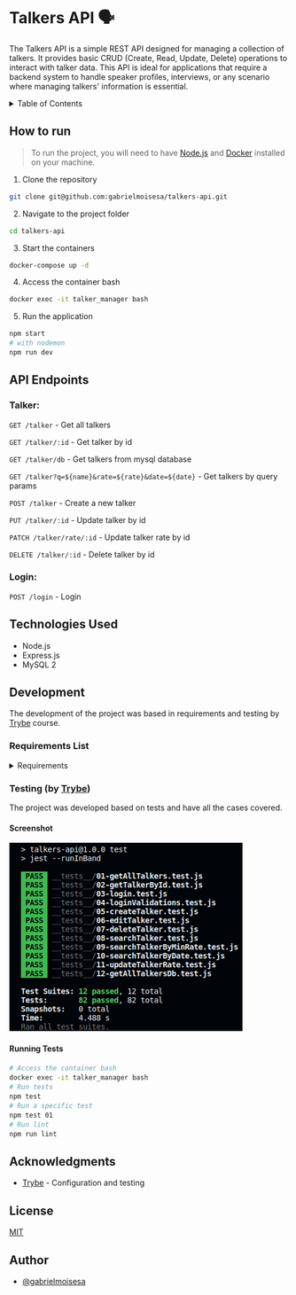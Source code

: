# Talkers API 🗣️

The Talkers API is a simple REST API designed for managing a collection of talkers. It provides basic CRUD (Create, Read, Update, Delete) operations to interact with talker data. This API is ideal for applications that require a backend system to handle speaker profiles, interviews, or any scenario where managing talkers' information is essential.

<details>
  <summary>Table of Contents</summary>

  1. [How to run](#how-to-run) 
  2. [API Endpoints](#api-endpoints)
     - [Talker](#talker)
     - [Login](#login)
  3. [Technologies Used](#technologies-used)
  4. [Development](#development)
     - [Requirements List](#requirements-list)
     - [Testing](#testing-by-trybe)
  5. [Acknowledgments](#acknowledgments)
  6. [License](#license)
  7. [Author](#author) 
</details>

## How to run
> To run the project, you will need to have [Node.js](https://nodejs.org/en/) and [Docker](https://www.docker.com/) installed on your machine.

1. Clone the repository
```sh
git clone git@github.com:gabrielmoisesa/talkers-api.git
```

2. Navigate to the project folder
```sh
cd talkers-api
```

3. Start the containers
```sh
docker-compose up -d
```

4. Access the container bash
```sh
docker exec -it talker_manager bash
```

5. Run the application
```sh
npm start
# with nodemon
npm run dev
```

## API Endpoints

### Talker:

`GET /talker` - Get all talkers

`GET /talker/:id` - Get talker by id

`GET /talker/db` - Get talkers from mysql database

`GET /talker?q=${name}&rate=${rate}&date=${date}` - Get talkers by query params

`POST /talker` - Create a new talker

`PUT /talker/:id` - Update talker by id

`PATCH /talker/rate/:id` - Update talker rate by id

`DELETE /talker/:id` - Delete talker by id

### Login:

`POST /login` - Login

## Technologies Used

- Node.js
- Express.js
- MySQL 2 

## Development

The development of the project was based in requirements and testing by [Trybe](https://github.com/tryber) course.

### Requirements List

<details>
   <summary>Requirements</summary>

- [x] **1.** Create the GET /talker endpoint

- [x] **2.** Create the GET /talker/:id endpoint

- [x] **3.** Create the POST /login endpoint

- [x] **4.** Add validations for the /login endpoint

- [x] **5.** Create the POST /talker endpoint

- [x] **6.** Create the PUT /talker/:id endpoint

- [x] **7.** Create the DELETE /talker/:id endpoint

- [x] **8.** Create the GET /talker/search?q=searchTerm endpoint

- [x] **9.** Create the minRate=rateNumber query parameter in the GET /talker/search endpoint

- [x] **10.** Create the query parameter date=watchedDate in the GET /talker/search endpoint

- [x] **11.** Create the PATCH /talker/rate/:id endpoint

- [x] **12.** Create the GET /talker/db endpoint

</details>

### Testing (by [Trybe](https://github.com/tryber))

The project was developed based on tests and have all the cases covered.

#### Screenshot

![Tests Screenshot](./images/tests.png)

#### Running Tests

```sh
# Access the container bash
docker exec -it talker_manager bash
# Run tests
npm test
# Run a specific test
npm test 01
# Run lint
npm run lint
```

## Acknowledgments

- [Trybe](https://github.com/tryber) - Configuration and testing

## License

[MIT](LICENSE)

## Author

- [@gabrielmoisesa](https://github.com/gabrielmoisesa)